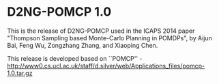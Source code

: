 # D2NG-POMCP 1.0 

This is the release of D2NG-POMCP used in the ICAPS 2014 paper
"Thompson Sampling based Monte-Carlo Planning in POMDPs",
by Aijun Bai, Feng Wu, Zongzhang Zhang, and Xiaoping Chen.

This release is developed based on ``POMCP'' - http://www0.cs.ucl.ac.uk/staff/d.silver/web/Applications_files/pomcp-1.0.tar.gz
